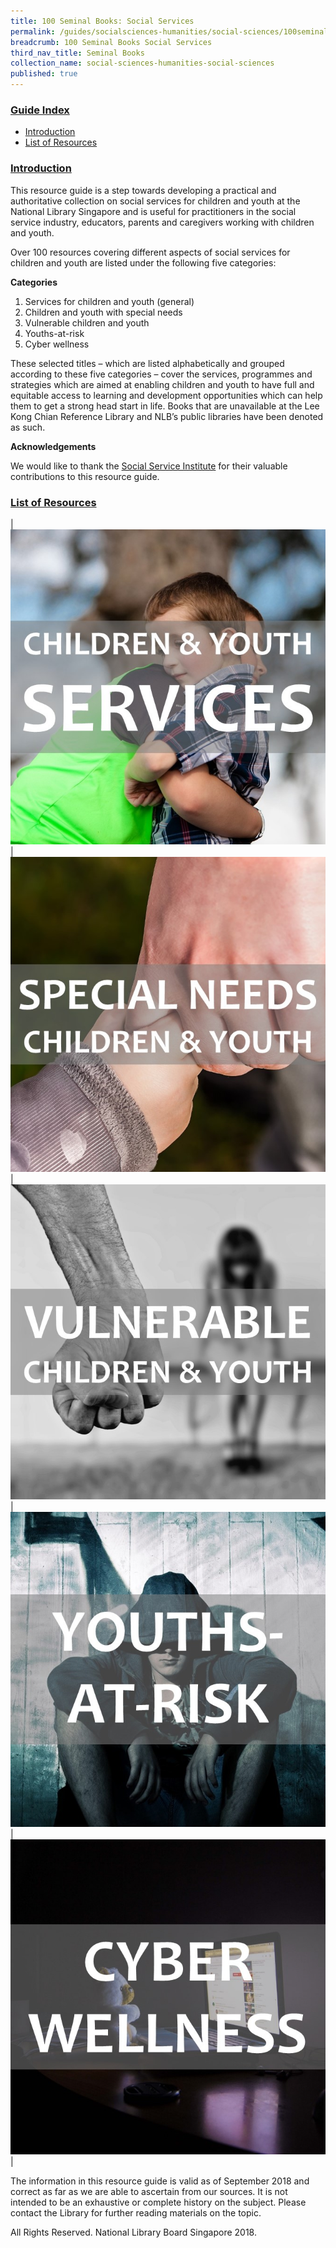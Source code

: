 ```yaml
---
title: 100 Seminal Books: Social Services 
permalink: /guides/socialsciences-humanities/social-sciences/100seminalbooks/social-services
breadcrumb: 100 Seminal Books Social Services 
third_nav_title: Seminal Books
collection_name: social-sciences-humanities-social-sciences
published: true
---
```


### <u>Guide Index</u>

* [Introduction](#introduction)
* [List of Resources](#list-of-resources)


### <u>Introduction</u>

This resource guide is a step towards developing a practical and authoritative collection on social services for children and youth at the National Library Singapore and is useful for practitioners in the social service industry, educators, parents and caregivers working with children and youth.

Over 100 resources covering different aspects of social services for children and youth are listed under the following five categories:

**Categories**

1.	Services for children and youth (general)
2.	Children and youth with special needs
3.	Vulnerable children and youth
4.	Youths-at-risk
5.	Cyber wellness

These selected titles – which are listed alphabetically and grouped according to these five categories – cover the services, programmes and strategies which are aimed at enabling children and youth to have full and equitable access to learning and development opportunities which can help them to get a strong head start in life. Books that are unavailable at the Lee Kong Chian Reference Library and NLB’s public libraries have been denoted as such.

**Acknowledgements**

We would like to thank the [Social Service Institute](https://www.ssi.sg/) for their valuable contributions to this resource guide.

### <u>List of Resources</u>

| <a href="/guides/socialsciences-humanities/social-sciences/100seminalbooks/vulnerable-children-and-youth-general"><img src="/images/temp/100seminalbooks/Children-and-Youth-Services.jpg"></a> | <a href="/guides/socialsciences-humanities/social-sciences/100seminalbooks/youth-with-special-needs"><img src="/images/temp/100seminalbooks/Special-Needs-Children-and-Youth.jpg"></a> | <a href="/guides/socialsciences-humanities/social-sciences/100seminalbooks/vulnerable-children-and-youth"><img src="/images/temp/100seminalbooks/Vulnerable-Children-and-Youth.jpg"></a> | <a href="/guides/socialsciences-humanities/social-sciences/100seminalbooks/youths-at-risk"><img src="/images/temp/100seminalbooks/Youths-at-Risk.jpg"></a> | <a href="/guides/socialsciences-humanities/social-sciences/100seminalbooks/cyber-wellness"><img src="/images/temp/100seminalbooks/Cyber-Wellness.jpg"></a> |


The information in this resource guide is valid as of September 2018 and correct as far as we are able to ascertain from our sources. It is not intended to be an exhaustive or complete history on the subject. Please contact the Library for further reading materials on the topic.

All Rights Reserved. National Library Board Singapore 2018.